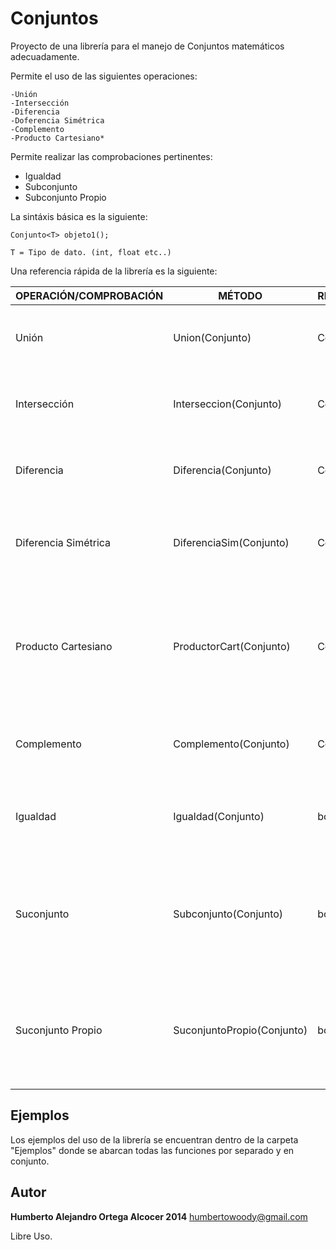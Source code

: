 Conjuntos
=========

Proyecto de una librería para el manejo de Conjuntos matemáticos adecuadamente.

Permite el uso de las siguientes operaciones:

    -Unión
    -Intersección
    -Diferencia
    -Doferencia Simétrica
    -Complemento
    -Producto Cartesiano*

Permite realizar las comprobaciones pertinentes:
    
 - Igualdad
 - Subconjunto
 - Subconjunto Propio

La sintáxis básica es la siguiente:

    Conjunto<T> objeto1();

    T = Tipo de dato. (int, float etc..)

Una referencia rápida de la librería es la siguiente:

| OPERACIÓN/COMPROBACIÓN   |        MÉTODO          | REGRESA  |           EXPLICACIÓN                      
|--------------|------------------------|----------|----------------------------------
| Unión        | Union(Conjunto)        | Conjunto | Devuelve el conjunto resultante de la operación Unión.
| Intersección | Interseccion(Conjunto) | Conjunto | Devuelve el conjunto resultante de la operación Intersección.
| Diferencia   | Diferencia(Conjunto)   | Conjunto | Devuelve el conjunto resultante de la operación Diferencia.
| Diferencia Simétrica | DiferenciaSim(Conjunto) | Conjunto | Devuelve el conjunto resultante de la operación de Diferencia Simétrica.
|Producto Cartesiano | ProductorCart(Conjunto) | Conjunto | Devuelve el conjunto resultante de la operación Producto Cartesiano. Sus elementos se convierten en std::pairs de la STL.
| Complemento  | Complemento(Conjunto)  | Conjunto | Devuelve el conjunto resultante de la operación Complemento. 
| Igualdad     | Igualdad(Conjunto)     | bool     | Devuelve cierto, si los conjuntos son iguales, falso en caso contrario.
| Suconjunto   | Subconjunto(Conjunto)  | bool     | Devuelve cierto, si el conjunto es un subconjunto del conjunto proporcionado, devuelve falso en caso contrario.
| Suconjunto Propio | SuconjuntoPropio(Conjunto) | bool | Devuelve cierto, si el conjunto es un subcojunto propio del conjunto proporcionado, falso en caso contrario.

## Ejemplos

Los ejemplos del uso de la librería se encuentran dentro de la carpeta "Ejemplos" donde se
abarcan todas las funciones por separado y en conjunto.

## Autor
    
**Humberto Alejandro Ortega Alcocer 2014**
<humbertowoody@gmail.com>

Libre Uso. 
